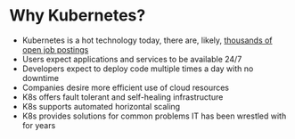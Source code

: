 # Why Kubernetes?

*  Kubernetes is a hot technology today, there are, likely, [thousands of open job postings](https://www.indeed.com/q-kubernetes-jobs.html?vjk=24dfa577a712a2fc)
* Users expect applications and services to be available 24/7
* Developers expect to deploy code multiple times a day with no downtime
* Companies desire more efficient use of cloud resources
* K8s offers fault tolerant and self-healing infrastructure
* K8s supports automated horizontal scaling
* K8s provides solutions for common problems IT has been wrestled with for years
